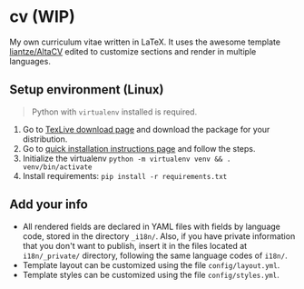 # cv (WIP)

My own curriculum vitae written in LaTeX. It uses the awesome template
 [liantze/AltaCV][altacv-link] edited to customize sections and render
 in multiple languages.

## Setup environment (Linux)

> Python with `virtualenv` installed is required.

1. Go to [TexLive download page][texlive-download-link] and download the
 package for your distribution.
2. Go to [quick installation instructions page][texlive-download-link] and
 follow the steps.
3. Initialize the virtualenv `python -m virtualenv venv && . venv/bin/activate`
4. Install requirements: `pip install -r requirements.txt`

## Add your info

- All rendered fields are declared in YAML files with fields by language code,
 stored in the directory `_i18n/`. Also, if you have private information
 that you don't want to publish, insert it in the files located at
 `i18n/_private/` directory, following the same language codes of `i18n/`.
- Template layout can be customized using the file `config/layout.yml`.
- Template styles can be customized using the file `config/styles.yml`.


[altacv-link]: https://github.com/liantze/AltaCV
[texlive-download-link]: http://www.tug.org/texlive/acquire-netinstall.html
[texlive-download-link]: http://www.tug.org/texlive/quickinstall.html
